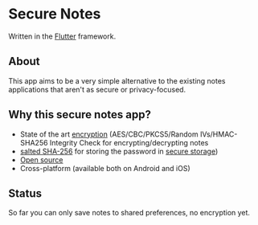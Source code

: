 # Secure Notes

Written in the [Flutter](https://flutter.io/) framework.

## About
This app aims to be a very simple alternative to the existing notes applications that aren't as secure or privacy-focused. 

## Why this secure notes app?
* State of the art [encryption](https://pub.dartlang.org/packages/flutter_string_encryption) (AES/CBC/PKCS5/Random IVs/HMAC-SHA256 Integrity Check for encrypting/decrypting notes
* [salted SHA-256](https://pub.dartlang.org/packages/crypt) for storing the password in [secure storage](https://pub.dartlang.org/packages/flutter_secure_storage))
* [Open source](https://github.com/robberth/secureNotesApp)
* Cross-platform (available both on Android and iOS)

## Status
So far you can only save notes to shared preferences, no encryption yet. 
